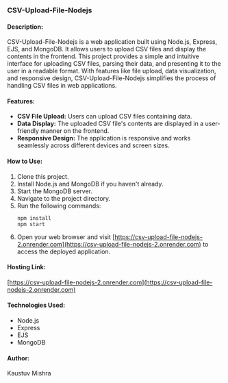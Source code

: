 ### CSV-Upload-File-Nodejs

#### Description:
CSV-Upload-File-Nodejs is a web application built using Node.js, Express, EJS, and MongoDB. It allows users to upload CSV files and display the contents in the frontend. This project provides a simple and intuitive interface for uploading CSV files, parsing their data, and presenting it to the user in a readable format. With features like file upload, data visualization, and responsive design, CSV-Upload-File-Nodejs simplifies the process of handling CSV files in web applications.

#### Features:
- **CSV File Upload:** Users can upload CSV files containing data.
- **Data Display:** The uploaded CSV file's contents are displayed in a user-friendly manner on the frontend.
- **Responsive Design:** The application is responsive and works seamlessly across different devices and screen sizes.

#### How to Use:
1. Clone this project.
2. Install Node.js and MongoDB if you haven't already.
3. Start the MongoDB server.
4. Navigate to the project directory.
5. Run the following commands:
   ```
   npm install
   npm start
   ```
6. Open your web browser and visit [https://csv-upload-file-nodejs-2.onrender.com](https://csv-upload-file-nodejs-2.onrender.com) to access the deployed application.

#### Hosting Link:
[https://csv-upload-file-nodejs-2.onrender.com](https://csv-upload-file-nodejs-2.onrender.com)

#### Technologies Used:
- Node.js
- Express
- EJS
- MongoDB

#### Author:
Kaustuv Mishra
